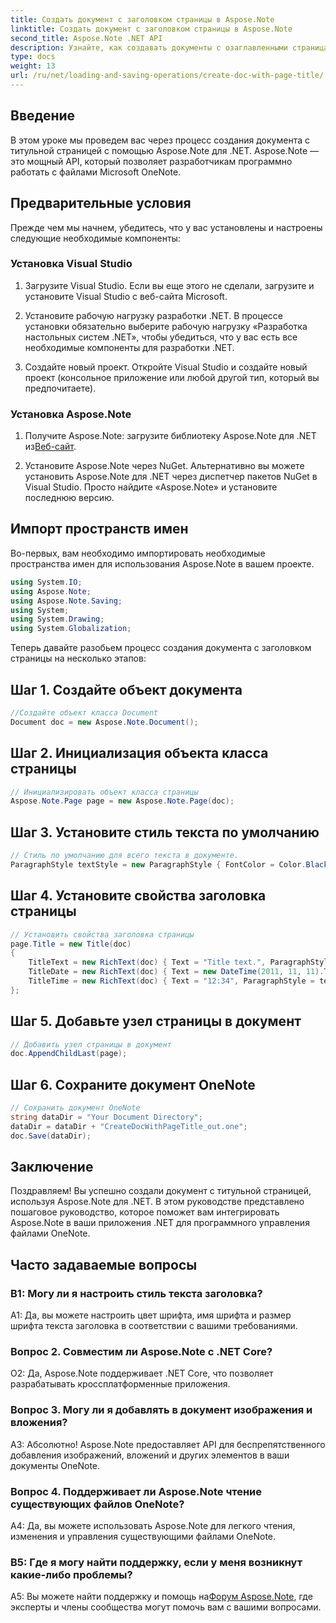 ```yaml
---
title: Создать документ с заголовком страницы в Aspose.Note
linktitle: Создать документ с заголовком страницы в Aspose.Note
second_title: Aspose.Note .NET API
description: Узнайте, как создавать документы с озаглавленными страницами с помощью Aspose.Note для .NET. Следуйте нашему пошаговому руководству для бесшовной интеграции.
type: docs
weight: 13
url: /ru/net/loading-and-saving-operations/create-doc-with-page-title/
---
```

## Введение

В этом уроке мы проведем вас через процесс создания документа с титульной страницей с помощью Aspose.Note для .NET. Aspose.Note — это мощный API, который позволяет разработчикам программно работать с файлами Microsoft OneNote.

## Предварительные условия

Прежде чем мы начнем, убедитесь, что у вас установлены и настроены следующие необходимые компоненты:

### Установка Visual Studio

1. Загрузите Visual Studio. Если вы еще этого не сделали, загрузите и установите Visual Studio с веб-сайта Microsoft.

2. Установите рабочую нагрузку разработки .NET. В процессе установки обязательно выберите рабочую нагрузку «Разработка настольных систем .NET», чтобы убедиться, что у вас есть все необходимые компоненты для разработки .NET.

3. Создайте новый проект. Откройте Visual Studio и создайте новый проект (консольное приложение или любой другой тип, который вы предпочитаете).

### Установка Aspose.Note

1.  Получите Aspose.Note: загрузите библиотеку Aspose.Note для .NET из[Веб-сайт](https://releases.aspose.com/note/net/).

2. Установите Aspose.Note через NuGet. Альтернативно вы можете установить Aspose.Note для .NET через диспетчер пакетов NuGet в Visual Studio. Просто найдите «Aspose.Note» и установите последнюю версию.

## Импорт пространств имен

Во-первых, вам необходимо импортировать необходимые пространства имен для использования Aspose.Note в вашем проекте.

```csharp
using System.IO;
using Aspose.Note;
using Aspose.Note.Saving;
using System;
using System.Drawing;
using System.Globalization;
```

Теперь давайте разобьем процесс создания документа с заголовком страницы на несколько этапов:

## Шаг 1. Создайте объект документа

```csharp
//Создайте объект класса Document
Document doc = new Aspose.Note.Document();
```

## Шаг 2. Инициализация объекта класса страницы

```csharp
// Инициализировать объект класса страницы
Aspose.Note.Page page = new Aspose.Note.Page(doc);
```

## Шаг 3. Установите стиль текста по умолчанию

```csharp
// Стиль по умолчанию для всего текста в документе.
ParagraphStyle textStyle = new ParagraphStyle { FontColor = Color.Black, FontName = "Arial", FontSize = 10 };
```

## Шаг 4. Установите свойства заголовка страницы

```csharp
// Установить свойства заголовка страницы
page.Title = new Title(doc)
{
    TitleText = new RichText(doc) { Text = "Title text.", ParagraphStyle = textStyle },
    TitleDate = new RichText(doc) { Text = new DateTime(2011, 11, 11).ToString("D", CultureInfo.InvariantCulture), ParagraphStyle = textStyle },
    TitleTime = new RichText(doc) { Text = "12:34", ParagraphStyle = textStyle }
};
```

## Шаг 5. Добавьте узел страницы в документ

```csharp
// Добавить узел страницы в документ
doc.AppendChildLast(page);
```

## Шаг 6. Сохраните документ OneNote

```csharp
// Сохранить документ OneNote
string dataDir = "Your Document Directory";
dataDir = dataDir + "CreateDocWithPageTitle_out.one";
doc.Save(dataDir);
```

## Заключение

Поздравляем! Вы успешно создали документ с титульной страницей, используя Aspose.Note для .NET. В этом руководстве представлено пошаговое руководство, которое поможет вам интегрировать Aspose.Note в ваши приложения .NET для программного управления файлами OneNote.

## Часто задаваемые вопросы

### В1: Могу ли я настроить стиль текста заголовка?

A1: Да, вы можете настроить цвет шрифта, имя шрифта и размер шрифта текста заголовка в соответствии с вашими требованиями.

### Вопрос 2. Совместим ли Aspose.Note с .NET Core?

О2: Да, Aspose.Note поддерживает .NET Core, что позволяет разрабатывать кроссплатформенные приложения.

### Вопрос 3. Могу ли я добавлять в документ изображения и вложения?

А3: Абсолютно! Aspose.Note предоставляет API для беспрепятственного добавления изображений, вложений и других элементов в ваши документы OneNote.

### Вопрос 4. Поддерживает ли Aspose.Note чтение существующих файлов OneNote?

A4: Да, вы можете использовать Aspose.Note для легкого чтения, изменения и управления существующими файлами OneNote.

### В5: Где я могу найти поддержку, если у меня возникнут какие-либо проблемы?

 A5: Вы можете найти поддержку и помощь на[Форум Aspose.Note](https://forum.aspose.com/c/note/28), где эксперты и члены сообщества могут помочь вам с вашими вопросами.